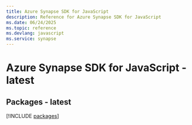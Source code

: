 ```yaml
---
title: Azure Synapse SDK for JavaScript
description: Reference for Azure Synapse SDK for JavaScript
ms.date: 06/24/2025
ms.topic: reference
ms.devlang: javascript
ms.service: synapse
---
```

# Azure Synapse SDK for JavaScript - latest
## Packages - latest
[!INCLUDE [packages](synapse-index.md)]